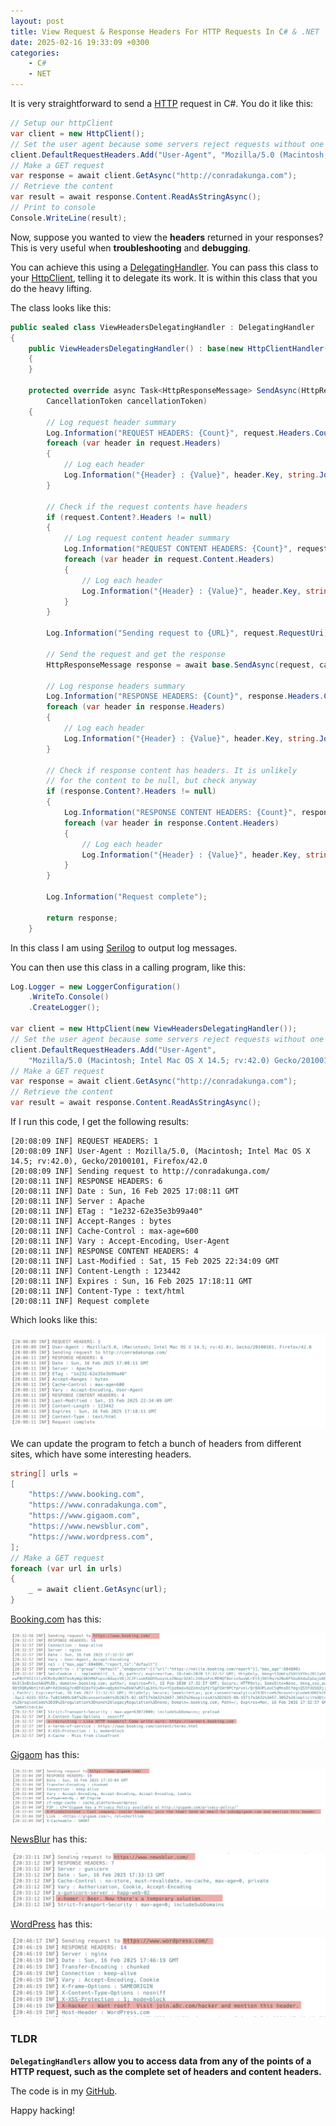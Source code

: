 ```yaml
---
layout: post
title: View Request & Response Headers For HTTP Requests In C# & .NET
date: 2025-02-16 19:33:09 +0300
categories:
    - C#
    - NET
---
```


It is very straightforward to send a [HTTP](https://developer.mozilla.org/en-US/docs/Web/HTTP) request in C#. You do it like this:

```c#
// Setup our httpClient
var client = new HttpClient();
// Set the user agent because some servers reject requests without one
client.DefaultRequestHeaders.Add("User-Agent", "Mozilla/5.0 (Macintosh; Intel Mac OS X x.y; rv:42.0) Gecko/20100101 Firefox/42.0");
// Make a GET request
var response = await client.GetAsync("http://conradakunga.com");
// Retrieve the content
var result = await response.Content.ReadAsStringAsync();
// Print to console
Console.WriteLine(result);
```

Now, suppose you wanted to view the **headers** returned in your responses? This is very useful when **troubleshooting** and **debugging**.

You can achieve this using a [DelegatingHandler](https://learn.microsoft.com/en-us/dotnet/api/system.net.http.delegatinghandler?view=net-9.0). You can pass this class to your [HttpClient](https://learn.microsoft.com/en-us/dotnet/api/system.net.http.httpclient?view=net-9.0), telling it to delegate its work. It is within this class that you do the heavy lifting.

The class looks like this:

```c#
public sealed class ViewHeadersDelegatingHandler : DelegatingHandler
{
    public ViewHeadersDelegatingHandler() : base(new HttpClientHandler())
    {
    }

    protected override async Task<HttpResponseMessage> SendAsync(HttpRequestMessage request,
        CancellationToken cancellationToken)
    {
        // Log request header summary
        Log.Information("REQUEST HEADERS: {Count}", request.Headers.Count());
        foreach (var header in request.Headers)
        {
            // Log each header
            Log.Information("{Header} : {Value}", header.Key, string.Join(", ", header.Value));
        }

        // Check if the request contents have headers
        if (request.Content?.Headers != null)
        {
            // Log request content header summary
            Log.Information("REQUEST CONTENT HEADERS: {Count}", request.Content.Headers.Count());
            foreach (var header in request.Content.Headers)
            {
                // Log each header
                Log.Information("{Header} : {Value}", header.Key, string.Join(", ", header.Value));
            }
        }

        Log.Information("Sending request to {URL}", request.RequestUri);

        // Send the request and get the response
        HttpResponseMessage response = await base.SendAsync(request, cancellationToken);

        // Log response headers summary
        Log.Information("RESPONSE HEADERS: {Count}", response.Headers.Count());
        foreach (var header in response.Headers)
        {
            // Log each header
            Log.Information("{Header} : {Value}", header.Key, string.Join(", ", header.Value));
        }

        // Check if response content has headers. It is unlikely
        // for the content to be null, but check anyway
        if (response.Content?.Headers != null)
        {
            Log.Information("RESPONSE CONTENT HEADERS: {Count}", response.Content.Headers.Count());
            foreach (var header in response.Content.Headers)
            {
                // Log each header
                Log.Information("{Header} : {Value}", header.Key, string.Join(", ", header.Value));
            }
        }

        Log.Information("Request complete");

        return response;
    }
```

In this class I am using [Serilog](https://www.nuget.org/packages/serilog) to output log messages.

You can then use this class in a calling program, like this:

```c#
Log.Logger = new LoggerConfiguration()
    .WriteTo.Console()
    .CreateLogger();

var client = new HttpClient(new ViewHeadersDelegatingHandler());
// Set the user agent because some servers reject requests without one
client.DefaultRequestHeaders.Add("User-Agent",
    "Mozilla/5.0 (Macintosh; Intel Mac OS X 14.5; rv:42.0) Gecko/20100101 Firefox/42.0");
// Make a GET request
var response = await client.GetAsync("http://conradakunga.com");
// Retrieve the content
var result = await response.Content.ReadAsStringAsync();
```

If I run this code, I get the following results:

```plaintext
[20:08:09 INF] REQUEST HEADERS: 1
[20:08:09 INF] User-Agent : Mozilla/5.0, (Macintosh; Intel Mac OS X 14.5; rv:42.0), Gecko/20100101, Firefox/42.0
[20:08:09 INF] Sending request to http://conradakunga.com/
[20:08:11 INF] RESPONSE HEADERS: 6
[20:08:11 INF] Date : Sun, 16 Feb 2025 17:08:11 GMT
[20:08:11 INF] Server : Apache
[20:08:11 INF] ETag : "1e232-62e35e3b99a40"
[20:08:11 INF] Accept-Ranges : bytes
[20:08:11 INF] Cache-Control : max-age=600
[20:08:11 INF] Vary : Accept-Encoding, User-Agent
[20:08:11 INF] RESPONSE CONTENT HEADERS: 4
[20:08:11 INF] Last-Modified : Sat, 15 Feb 2025 22:34:09 GMT
[20:08:11 INF] Content-Length : 123442
[20:08:11 INF] Expires : Sun, 16 Feb 2025 17:18:11 GMT
[20:08:11 INF] Content-Type : text/html
[20:08:11 INF] Request complete
```

Which looks like this:

![ViewHeaders](../images/2025/02/ViewHeaders.png)

We can update the program to fetch a bunch of headers from different sites, which have some interesting headers.

```c#
string[] urls =
[
    "https://www.booking.com",
    "https://www.conradakunga.com",
    "https://www.gigaom.com",
    "https://www.newsblur.com",
    "https://www.wordpress.com",
];
// Make a GET request
foreach (var url in urls)
{
    _ = await client.GetAsync(url);
}
```

[Booking.com](https://www.booking.com) has this:

![booking](../images/2025/02/booking.png)

[Gigaom](https://www.gigaom.com) has this:

![gigaom](../images/2025/02/gigaom.png)

[NewsBlur](https://www.newsblur.com) has this:

![newsblur](../images/2025/02/newsblur.png)

[WordPress](https://www.wordpress.com) has this:

![wordpress](../images/2025/02/wordpress.png)

### TLDR

**`DelegatingHandlers` allow you to access data from any of the points of a HTTP request, such as the complete set of headers and content headers.**

The code is in my [GitHub](https://github.com/conradakunga/BlogCode/tree/master/2025-02-16%20-%20Delegating%20Handlers).

Happy hacking!
